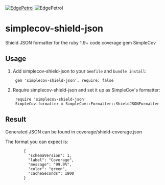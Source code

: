 [![EdgePetrol](https://circleci.com/gh/EdgePetrol/simplecov-shield-json.svg?style=shield)](https://app.circleci.com/pipelines/github/EdgePetrol/simplecov-shield-json)
![EdgePetrol](https://img.shields.io/endpoint?url=https://edgepetrol.github.io/coverage/simplecov-shield-json/master/shield-coverage.json)

# simplecov-shield-json

Shield JSON formatter for the ruby 1.9+ code coverage gem SimpleCov

## Usage

1. Add simplecov-shield-json to your `Gemfile` and `bundle install`:

        gem 'simplecov-shield-json', require: false

2. Require simplecov-shield-json and set it up as SimpleCov's formatter: 

        require 'simplecov-shield-json'
        SimpleCov.formatter = SimpleCov::Formatter::ShieldJSONFormatter

## Result

Generated JSON can be found in coverage/shield-coverage.json

The format you can expect is:
```
        {
          "schemaVersion": 1,
          "label": "Coverage",
          "message": "99.9%",
          "color": "green",
          "cacheSeconds": 1800
        }
```

